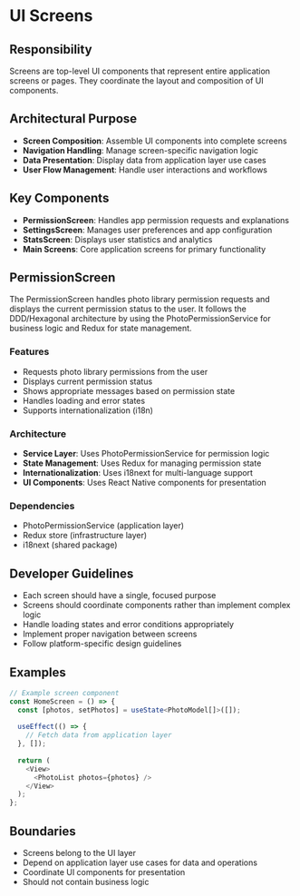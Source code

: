 # UI Screens

## Responsibility
Screens are top-level UI components that represent entire application screens or pages. They coordinate the layout and composition of UI components.

## Architectural Purpose
- **Screen Composition**: Assemble UI components into complete screens
- **Navigation Handling**: Manage screen-specific navigation logic
- **Data Presentation**: Display data from application layer use cases
- **User Flow Management**: Handle user interactions and workflows

## Key Components
- **PermissionScreen**: Handles app permission requests and explanations
- **SettingsScreen**: Manages user preferences and app configuration
- **StatsScreen**: Displays user statistics and analytics
- **Main Screens**: Core application screens for primary functionality

## PermissionScreen
The PermissionScreen handles photo library permission requests and displays the current permission status to the user. It follows the DDD/Hexagonal architecture by using the PhotoPermissionService for business logic and Redux for state management.

### Features
- Requests photo library permissions from the user
- Displays current permission status
- Shows appropriate messages based on permission state
- Handles loading and error states
- Supports internationalization (i18n)

### Architecture
- **Service Layer**: Uses PhotoPermissionService for permission logic
- **State Management**: Uses Redux for managing permission state
- **Internationalization**: Uses i18next for multi-language support
- **UI Components**: Uses React Native components for presentation

### Dependencies
- PhotoPermissionService (application layer)
- Redux store (infrastructure layer)
- i18next (shared package)

## Developer Guidelines
- Each screen should have a single, focused purpose
- Screens should coordinate components rather than implement complex logic
- Handle loading states and error conditions appropriately
- Implement proper navigation between screens
- Follow platform-specific design guidelines

## Examples
```typescript
// Example screen component
const HomeScreen = () => {
  const [photos, setPhotos] = useState<PhotoModel[]>([]);
  
  useEffect(() => {
    // Fetch data from application layer
  }, []);
  
  return (
    <View>
      <PhotoList photos={photos} />
    </View>
  );
};
```

## Boundaries
- Screens belong to the UI layer
- Depend on application layer use cases for data and operations
- Coordinate UI components for presentation
- Should not contain business logic